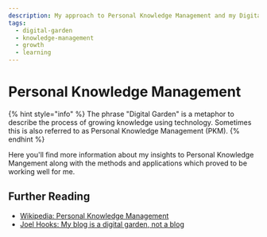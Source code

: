 ```yaml
---
description: My approach to Personal Knowledge Management and my Digital Garden.
tags:
  - digital-garden
  - knowledge-management
  - growth
  - learning
---
```


# Personal Knowledge Management

{% hint style="info" %}
The phrase "Digital Garden" is a metaphor to describe the process of growing knowledge using technology.
Sometimes this is also referred to as Personal Knowledge Management (PKM).
{% endhint %}

Here you'll find more information about my insights to Personal Knowledge Mangement along with the
methods and applications which proved to be working well for me.

## Further Reading

- [Wikipedia: Personal Knowledge Management](https://en.wikipedia.org/wiki/Personal_knowledge_management)
- [Joel Hooks: My blog is a digital garden, not a blog](https://joelhooks.com/digital-garden)